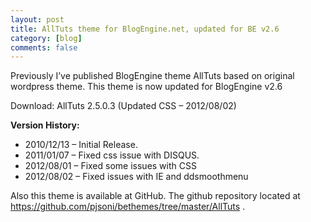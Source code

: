 ```yaml
---
layout: post
title: AllTuts theme for BlogEngine.net, updated for BE v2.6
category: [blog]
comments: false
---
```


Previously I’ve published BlogEngine theme AllTuts based on original wordpress theme. This theme is now updated for BlogEngine v2.6


Download: AllTuts 2.5.0.3 (Updated CSS – 2012/08/02)

**Version History:**

- 2010/12/13 – Initial Release.
- 2011/01/07 – Fixed css issue with DISQUS.
- 2012/08/01 – Fixed some issues with CSS
- 2012/08/02 – Fixed issues with IE and ddsmoothmenu

Also this theme is available at GitHub. The github repository located at https://github.com/pjsoni/bethemes/tree/master/AllTuts .
